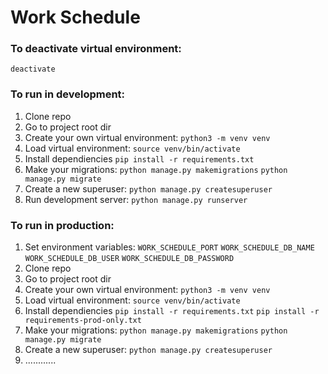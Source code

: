 # Work Schedule

### To deactivate virtual environment:

`deactivate`

### To run in development:

1. Clone repo
2. Go to project root dir
3. Create your own virtual environment:
   `python3 -m venv venv`
4. Load virtual environment:
   `source venv/bin/activate`
5. Install dependiencies
   `pip install -r requirements.txt`
6. Make your migrations:
   `python manage.py makemigrations`
   `python manage.py migrate`
7. Create a new superuser:
   `python manage.py createsuperuser`
8. Run development server:
   `python manage.py runserver`

### To run in production:

1. Set environment variables:
   `WORK_SCHEDULE_PORT`
   `WORK_SCHEDULE_DB_NAME`
   `WORK_SCHEDULE_DB_USER`
   `WORK_SCHEDULE_DB_PASSWORD`
2. Clone repo
3. Go to project root dir
4. Create your own virtual environment:
   `python3 -m venv venv`
5. Load virtual environment:
   `source venv/bin/activate`
6. Install dependiencies
   `pip install -r requirements.txt`
   `pip install -r requirements-prod-only.txt`
7. Make your migrations:
   `python manage.py makemigrations`
   `python manage.py migrate`
8. Create a new superuser:
   `python manage.py createsuperuser`
9. ............
